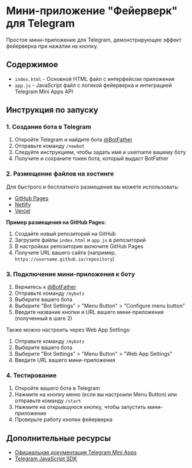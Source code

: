 # Мини-приложение "Фейерверк" для Telegram

Простое мини-приложение для Telegram, демонстрирующее эффект фейерверка при нажатии на кнопку.

## Содержимое

- `index.html` - Основной HTML файл с интерфейсом приложения
- `app.js` - JavaScript файл с логикой фейерверка и интеграцией Telegram Mini Apps API

## Инструкция по запуску

### 1. Создание бота в Telegram

1. Откройте Telegram и найдите бота [@BotFather](https://t.me/BotFather)
2. Отправьте команду `/newbot`
3. Следуйте инструкциям, чтобы задать имя и username вашему боту
4. Получите и сохраните токен бота, который выдаст BotFather

### 2. Размещение файлов на хостинге

Для быстрого и бесплатного размещения вы можете использовать:

- [GitHub Pages](https://pages.github.com/)
- [Netlify](https://www.netlify.com/)
- [Vercel](https://vercel.com/)

**Пример размещения на GitHub Pages:**

1. Создайте новый репозиторий на GitHub
2. Загрузите файлы `index.html` и `app.js` в репозиторий
3. В настройках репозитория включите GitHub Pages
4. Получите URL вашего сайта (например, `https://username.github.io/repository`)

### 3. Подключение мини-приложения к боту

1. Вернитесь к [@BotFather](https://t.me/BotFather)
2. Отправьте команду `/mybots`
3. Выберите вашего бота
4. Выберите "Bot Settings" > "Menu Button" > "Configure menu button"
5. Введите название кнопки и URL вашего мини-приложения (полученный в шаге 2)

Также можно настроить через Web App Settings:

1. Отправьте команду `/mybots`
2. Выберите вашего бота
3. Выберите "Bot Settings" > "Menu Button" > "Web App Settings"
4. Введите URL вашего мини-приложения

### 4. Тестирование

1. Откройте вашего бота в Telegram
2. Нажмите на кнопку меню (если вы настроили Menu Button) или отправьте команду `/start`
3. Нажмите на открывшуюся кнопку, чтобы запустить мини-приложение
4. Проверьте работу кнопки фейерверка

## Дополнительные ресурсы

- [Официальная документация Telegram Mini Apps](https://core.telegram.org/bots/webapps)
- [Telegram JavaScript SDK](https://core.telegram.org/bots/webapps#initializing-mini-apps) 